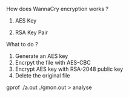How does WannaCry encryption works ?

1. AES Key

2. RSA Key Pair

What to do ?

1. Generate an AES key
2. Encrpyt the file with AES-CBC
3. Encrypt AES key with RSA-2048 public key
4. Delete the original file

gprof ./a.out ./gmon.out > analyse